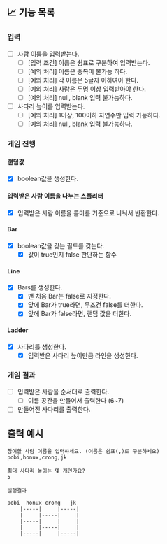 ## 📈 기능 목록

### 입력

- [ ] 사람 이름을 입력받는다.
    - [ ] [입력 조건] 이름은 쉼표로 구분하여 입력받는다.
    - [ ] [예외 처리] 이름은 중복이 불가능 하다.
    - [ ] [예외 처리] 각 이름은 5글자 이하여아 한다.
    - [ ] [예외 처리] 사람은 두명 이상 입력받아야 한다.
    - [ ] [예외 처리] null, blank 입력 불가능하다.

- [ ] 사다리 높이를 입력받는다.
    - [ ] [예외 처리] 1이상, 100이하 자연수만 입력 가능하다.
    - [ ] [예외 처리] null, blank 입력 불가능하다.

### 게임 진행

#### 랜덤값 

- [x] boolean값을 생성한다.

#### 입력받은 사람 이름을 나누는 스플리터

- [x] 입력받은 사람 이름을 콤마를 기준으로 나눠서 반환한다.

#### Bar

-[x] boolean값을 갖는 필드를 갖는다.
    - [x] 값이 true인지 false 판단하는 함수

#### Line

- [x] Bars를 생성한다.
  - [x] 맨 처음 Bar는 false로 지정한다.
  - [x] 앞에 Bar가 true라면, 무조건 false를 더한다.
  - [x] 앞에 Bar가 false라면, 랜덤 값을 더한다.

#### Ladder

- [x] 사다리를 생성한다.
  - [x] 입력받은 사다리 높이만큼 라인을 생성한다.

### 게임 결과

- [ ] 입력받은 사람을 순서대로 출력한다.
  - [ ] 이름 공간을 만들어서 출력한다 (6~7)

- [ ] 만들어진 사다리를 출력한다.

## 출력 예시

```
참여할 사람 이름을 입력하세요. (이름은 쉼표(,)로 구분하세요)
pobi,honux,crong,jk

최대 사다리 높이는 몇 개인가요?
5

실행결과

pobi  honux crong   jk
    |-----|     |-----|
    |     |-----|     |
    |-----|     |     |
    |     |-----|     |
    |-----|     |-----|
    
```
